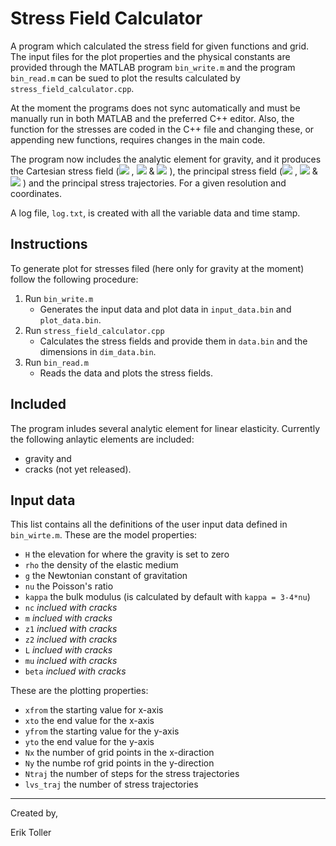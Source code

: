 # Stress Field Calculator
A program which calculated the stress field for given functions and grid. The input files for the plot properties and the physical constants are provided through the MATLAB program `bin_write.m` and the program `bin_read.m` can be sued to plot the results calculated by `stress_field_calculator.cpp`.

At the moment the programs does not sync automatically and must be manually run in both MATLAB and the preferred C++ editor. Also, the function for the stresses are coded in the C++ file and changing these, or appending new functions, requires changes in the main code. 

The program now includes the analytic element for gravity, and it produces the Cartesian stress field (<img src="https://latex.codecogs.com/gif.latex?\sigma_{11}"/> , <img src="https://latex.codecogs.com/gif.latex?\sigma_{22}"/>  & <img src="https://latex.codecogs.com/gif.latex?\sigma_{12}"/> ), the principal stress field (<img src="https://latex.codecogs.com/gif.latex?\sigma_{1}"/> , <img src="https://latex.codecogs.com/gif.latex?\sigma_{2}"/>  & <img src="https://latex.codecogs.com/gif.latex?\theta_{p}"/> ) and the principal stress trajectories. For a given resolution and coordinates.

A log file, `log.txt`, is created with all the variable data and time stamp.

## Instructions
To generate plot for stresses filed (here only for gravity at the moment) follow the following procedure:
1. Run `bin_write.m`
   - Generates the input data and plot data in `input_data.bin` and `plot_data.bin`.
2. Run `stress_field_calculator.cpp`
   - Calculates the stress fields and provide them in `data.bin` and the dimensions in `dim_data.bin`.
3. Run `bin_read.m`
   - Reads the data and plots the stress fields.
   
## Included
The program inludes several analytic element for linear elasticity. Currently the following anlaytic elements are included:
- gravity and
- cracks (not yet released).

## Input data
This list contains all the definitions of the user input data defined in `bin_wirte.m`. These are the model properties:
- `H` the elevation for where the gravity is set to zero
- `rho` the density of the elastic medium
- `g` the Newtonian constant of gravitation
- `nu` the Poisson's ratio
- `kappa` the bulk modulus (is calculated by default with `kappa = 3-4*nu`)
- `nc` *inclued with cracks*
- `m` *inclued with cracks*
- `z1` *inclued with cracks*
- `z2` *inclued with cracks*
- `L` *inclued with cracks*
- `mu` *inclued with cracks*
- `beta` *inclued with cracks*

These are the plotting properties:
- `xfrom` the starting value for x-axis
- `xto` the end value for the x-axis
- `yfrom` the starting value for the y-axis
- `yto` the end value for the y-axis
- `Nx` the number of grid points in the x-diraction
- `Ny` the numbe rof grid points in the y-direction
- `Ntraj` the number of steps for the stress trajectories
- `lvs_traj` the number of stress trajectories

__________________________________________________________________________________________
Created by,

Erik Toller
